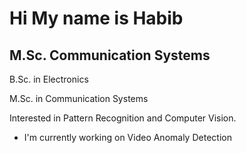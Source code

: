 Hi My name is Habib
======================

M.Sc. Communication Systems
---------------------------

B.Sc. in Electronics

M.Sc. in Communication Systems

Interested in Pattern Recognition and Computer Vision.


*   I'm currently working on Video Anomaly Detection
